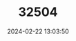 ---
title: "32504"
category: "Dalbergia melanoxylon"
draft: false
date: 2024-02-22 13:03:50
languages:
  English: ["African Blackwood", "African Ebony", "Mozambique Ebony"]
  Portuguese: ["Pau preto"]
---